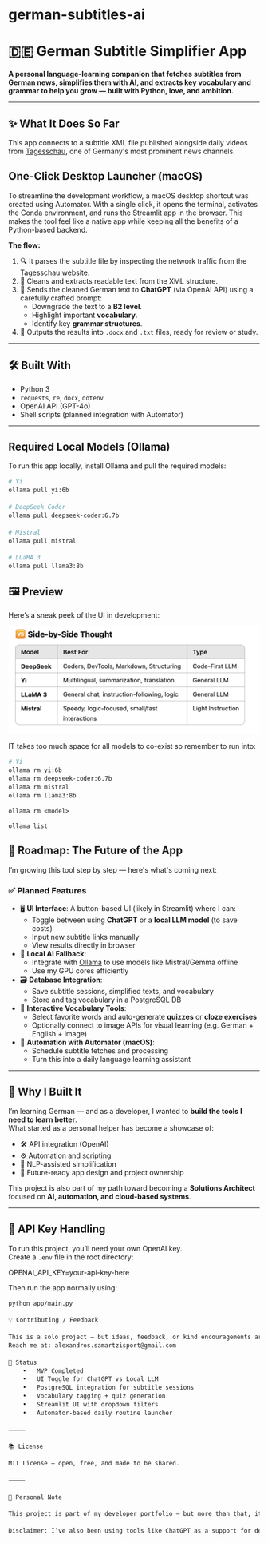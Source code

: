 # german-subtitles-ai

# 🇩🇪 German Subtitle Simplifier App

**A personal language-learning companion that fetches subtitles from German news, simplifies them with AI, and extracts key vocabulary and grammar to help you grow — built with Python, love, and ambition.**

---

## ✨ What It Does So Far

This app connects to a subtitle XML file published alongside daily videos from [Tagesschau](https://www.tagesschau.de/), one of Germany's most prominent news channels.

## One-Click Desktop Launcher (macOS)

To streamline the development workflow, a macOS desktop shortcut was created using Automator. With a single click, it opens the terminal, activates the Conda environment, and runs the Streamlit app in the browser. This makes the tool feel like a native app while keeping all the benefits of a Python-based backend.

**The flow:**

1. 🔍 It parses the subtitle file by inspecting the network traffic from the Tagesschau website.
2. 🧼 Cleans and extracts readable text from the XML structure.
3. 🤖 Sends the cleaned German text to **ChatGPT** (via OpenAI API) using a carefully crafted prompt:
   - Downgrade the text to a **B2 level**.
   - Highlight important **vocabulary**.
   - Identify key **grammar structures**.
4. 📄 Outputs the results into `.docx` and `.txt` files, ready for review or study.

---

## 🛠️ Built With

- Python 3
- `requests`, `re`, `docx`, `dotenv`
- OpenAI API (GPT-4o)
- Shell scripts (planned integration with Automator)

---

## Required Local Models (Ollama)

To run this app locally, install Ollama and pull the required models:

```bash
# Yi
ollama pull yi:6b

# DeepSeek Coder
ollama pull deepseek-coder:6.7b

# Mistral
ollama pull mistral

# LLaMA 3
ollama pull llama3:8b
```

## 🖼️ Preview

Here’s a sneak peek of the UI in development:

![Streamlit UI Preview](models.png)

IT takes too much space for all models to co-exist so remember to run into:

```bash
# Yi
ollama rm yi:6b
ollama rm deepseek-coder:6.7b
ollama rm mistral
ollama rm llama3:8b
```

```or more generally
ollama rm <model>
```

```after checking the
ollama list
```

## 🚧 Roadmap: The Future of the App

I’m growing this tool step by step — here's what's coming next:

### ✅ Planned Features

- 🖥 **UI Interface**: A button-based UI (likely in Streamlit) where I can:
  - Toggle between using **ChatGPT** or a **local LLM model** (to save costs)
  - Input new subtitle links manually
  - View results directly in browser
- 🧠 **Local AI Fallback**:
  - Integrate with [Ollama](https://ollama.com) to use models like Mistral/Gemma offline
  - Use my GPU cores efficiently
- 🗃 **Database Integration**:
  - Save subtitle sessions, simplified texts, and vocabulary
  - Store and tag vocabulary in a PostgreSQL DB
- 🧪 **Interactive Vocabulary Tools**:
  - Select favorite words and auto-generate **quizzes** or **cloze exercises**
  - Optionally connect to image APIs for visual learning (e.g. German + English + image)
- 🔁 **Automation with Automator (macOS)**:
  - Schedule subtitle fetches and processing
  - Turn this into a daily language learning assistant

---

## 🎯 Why I Built It

I’m learning German — and as a developer, I wanted to **build the tools I need to learn better**.  
What started as a personal helper has become a showcase of:

- 🛠 API integration (OpenAI)
- ⚙️ Automation and scripting
- 🧠 NLP-assisted simplification
- 🧩 Future-ready app design and project ownership

This project is also part of my path toward becoming a **Solutions Architect** focused on **AI, automation, and cloud-based systems**.

---

## 🔐 API Key Handling

To run this project, you’ll need your own OpenAI key.  
Create a `.env` file in the root directory:

OPENAI_API_KEY=your-api-key-here

Then run the app normally using:

```bash
python app/main.py

💡 Contributing / Feedback

This is a solo project — but ideas, feedback, or kind encouragements are always welcome.
Reach me at: alexandros.samartzisport@gmail.com

📍 Status
	•	MVP Completed
	•	UI Toggle for ChatGPT vs Local LLM
	•	PostgreSQL integration for subtitle sessions
	•	Vocabulary tagging + quiz generation
	•	Streamlit UI with dropdown filters
	•	Automator-based daily routine launcher

⸻

📚 License

MIT License – open, free, and made to be shared.

⸻

🙌 Personal Note

This project is part of my developer portfolio — but more than that, it’s my language learning partner, and a representation of how I solve problems by combining curiosity, technology, and automation.

Disclaimer: I’ve also been using tools like ChatGPT as a support for development, planning, and language — not just as a code assistant, but as a way to clarify ideas and move faster
```
